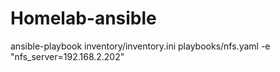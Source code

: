 # Homelab-ansible
ansible-playbook inventory/inventory.ini playbooks/nfs.yaml -e "nfs_server=192.168.2.202"
